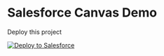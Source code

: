 # Salesforce Canvas Demo

Deploy this project

<a href="https://githubsfdeploy.herokuapp.com?owner=CodeScience&repo=canvas-demo">
  <img alt="Deploy to Salesforce"
       src="https://raw.githubusercontent.com/afawcett/githubsfdeploy/master/src/main/webapp/resources/img/deploy.png">
</a>

